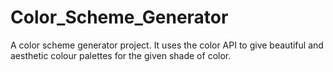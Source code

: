 # Color_Scheme_Generator
 A color scheme generator project. It uses the color API to give beautiful and aesthetic colour palettes for the given shade of color.
